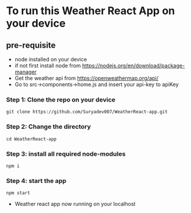 # To run this Weather React App on your device
## pre-requisite
- node installed on your device
- if not first install node from
 https://nodejs.org/en/download/package-manager
- Get the weather api from https://openweathermap.org/api/
- Go to src->components->home.js
  and insert your api-key to apiKey 
### Step 1: Clone the repo on your device
```
git clone https://github.com/Suryadev007/WeatherReact-app.git
```
### Step 2: Change the directory
```
cd WeatherReact-app
```
### Step 3: install all required node-modules
```
npm i
```
### Step 4: start the app
```
npm start
```
+ Weather react app now running on your localhost 
